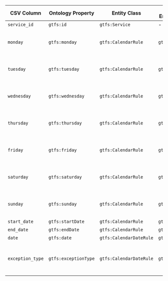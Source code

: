 | CSV Column     | Ontology Property     | Entity Class           | Related Entity Class | Subject Generation                                                  | Join Condition          | Datatype      | Function Name         | Function Output                                                                 |
|----------------|------------------------|--------------------------|-----------------------|----------------------------------------------------------------------|--------------------------|---------------|------------------------|----------------------------------------------------------------------------------|
| `service_id`   | `gtfs:id`              | `gtfs:Service`           | -                     | `http://vocab.gtfs.org/terms#Service/{service_id}`                  | -                        | `xsd:string`  | -                      | -                                                                                |
| `monday`       | `gtfs:monday`          | `gtfs:CalendarRule`      | `gtfs:Service`        | `http://vocab.gtfs.org/terms#CalendarRule/{service_id}`             | `service_id`             | -             | `mapDayAvailability`   |"0" → "http://transport.linkeddata.es/kos/day/not-available", "1" → "http://transport.linkeddata.es/kos/day/available"|
| `tuesday`      | `gtfs:tuesday`         | `gtfs:CalendarRule`      | `gtfs:Service`        | `http://vocab.gtfs.org/terms#CalendarRule/{service_id}`             | `service_id`             | -             | `mapDayAvailability`   |"0" → "http://transport.linkeddata.es/kos/day/not-available", "1" → "http://transport.linkeddata.es/kos/day/available"|
| `wednesday`    | `gtfs:wednesday`       | `gtfs:CalendarRule`      | `gtfs:Service`        | `http://vocab.gtfs.org/terms#CalendarRule/{service_id}`             | `service_id`             | -             | `mapDayAvailability`   |"0" → "http://transport.linkeddata.es/kos/day/not-available", "1" → "http://transport.linkeddata.es/kos/day/available"|
| `thursday`     | `gtfs:thursday`        | `gtfs:CalendarRule`      | `gtfs:Service`        | `http://vocab.gtfs.org/terms#CalendarRule/{service_id}`             | `service_id`             | -             | `mapDayAvailability`   |"0" → "http://transport.linkeddata.es/kos/day/not-available", "1" → "http://transport.linkeddata.es/kos/day/available"|
| `friday`       | `gtfs:friday`          | `gtfs:CalendarRule`      | `gtfs:Service`        | `http://vocab.gtfs.org/terms#CalendarRule/{service_id}`             | `service_id`             | -             | `mapDayAvailability`   |"0" → "http://transport.linkeddata.es/kos/day/not-available", "1" → "http://transport.linkeddata.es/kos/day/available"|
| `saturday`     | `gtfs:saturday`        | `gtfs:CalendarRule`      | `gtfs:Service`        | `http://vocab.gtfs.org/terms#CalendarRule/{service_id}`             | `service_id`             | -             | `mapDayAvailability`   |"0" → "http://transport.linkeddata.es/kos/day/not-available", "1" → "http://transport.linkeddata.es/kos/day/available"|
| `sunday`       | `gtfs:sunday`          | `gtfs:CalendarRule`      | `gtfs:Service`        | `http://vocab.gtfs.org/terms#CalendarRule/{service_id}`             | `service_id`             | -             | `mapDayAvailability`   |"0" → "http://transport.linkeddata.es/kos/day/not-available", "1" → "http://transport.linkeddata.es/kos/day/available"|
| `start_date`   | `gtfs:startDate`       | `gtfs:CalendarRule`      | `gtfs:Service`        | `http://vocab.gtfs.org/terms#CalendarRule/{service_id}`             | `service_id`             | `xsd:date`    | -                      | -                                                                                |
| `end_date`     | `gtfs:endDate`         | `gtfs:CalendarRule`      | `gtfs:Service`        | `http://vocab.gtfs.org/terms#CalendarRule/{service_id}`             | `service_id`             | `xsd:date`    | -                      | -                                                                                |
| `date`         | `gtfs:date`            | `gtfs:CalendarDateRule`  | `gtfs:Service`        | `http://vocab.gtfs.org/terms#CalendarDateRule/{service_id}/{date}` | `service_id`             | `xsd:date`    | -                      | -                                                                                |
| `exception_type`| `gtfs:exceptionType`  | `gtfs:CalendarDateRule`  | `gtfs:Service`        | `http://vocab.gtfs.org/terms#CalendarDateRule/{service_id}/{date}` | `service_id` and `date`  | -             | `mapExceptionType`     | "1" → "http://transport.linkeddata.es/kos/exception-type/added", "2" → "http://transport.linkeddata.es/kos/exception-type/removed" |
